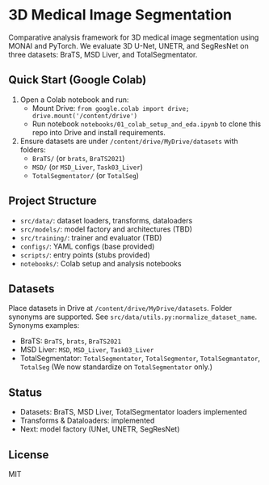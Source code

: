 # 3D Medical Image Segmentation

Comparative analysis framework for 3D medical image segmentation using MONAI and PyTorch. We evaluate 3D U-Net, UNETR, and SegResNet on three datasets: BraTS, MSD Liver, and TotalSegmentator.

## Quick Start (Google Colab)
1. Open a Colab notebook and run:
   - Mount Drive: `from google.colab import drive; drive.mount('/content/drive')`
   - Run notebook `notebooks/01_colab_setup_and_eda.ipynb` to clone this repo into Drive and install requirements.
2. Ensure datasets are under `/content/drive/MyDrive/datasets` with folders:
   - `BraTS/` (or `brats`, `BraTS2021`)
   - `MSD/` (or `MSD_Liver`, `Task03_Liver`)
   - `TotalSegmentator/` (or `TotalSeg`)

## Project Structure
- `src/data/`: dataset loaders, transforms, dataloaders
- `src/models/`: model factory and architectures (TBD)
- `src/training/`: trainer and evaluator (TBD)
- `configs/`: YAML configs (base provided)
- `scripts/`: entry points (stubs provided)
- `notebooks/`: Colab setup and analysis notebooks

## Datasets
Place datasets in Drive at `/content/drive/MyDrive/datasets`. Folder synonyms are supported. See `src/data/utils.py:normalize_dataset_name`.
Synonyms examples:
- BraTS: `BraTS`, `brats`, `BraTS2021`
- MSD Liver: `MSD`, `MSD_Liver`, `Task03_Liver`
- TotalSegmentator: `TotalSegmentator`, `TotalSegmentor`, `TotalSegmantator`, `TotalSeg`
  (We now standardize on `TotalSegmentator` only.)

## Status
- Datasets: BraTS, MSD Liver, TotalSegmentator loaders implemented
- Transforms & Dataloaders: implemented
- Next: model factory (UNet, UNETR, SegResNet)

## License
MIT
